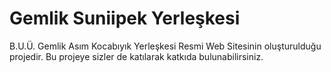 # Gemlik Suniipek Yerleşkesi
B.U.Ü. Gemlik Asım Kocabıyık Yerleşkesi Resmi Web Sitesinin oluşturulduğu projedir.
Bu projeye sizler de katılarak katkıda bulunabilirsiniz.
